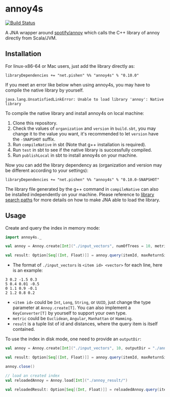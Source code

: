 # annoy4s

[![Build Status](https://travis-ci.org/annoy4s/annoy4s.svg?branch=master)](https://travis-ci.org/annoy4s/annoy4s)

A JNA wrapper around [spotify/annoy](https://github.com/spotify/annoy) which calls the C++ library of annoy directly from Scala/JVM.

## Installation

For linux-x86-64 or Mac users, just add the library directly as:
```
libraryDependencies += "net.pishen" %% "annoy4s" % "0.10.0"
```

If you meet an error like below when using annoy4s, you may have to compile the native library by yourself.
```
java.lang.UnsatisfiedLinkError: Unable to load library 'annoy': Native library
```

To compile the native library and install annoy4s on local machine:

1. Clone this repository.
2. Check the values of `organization` and `version` in `build.sbt`, you may change it to the value you want, it's recommended to let `version` have the `-SNAPSHOT` suffix.
3. Run `compileNative` in sbt (Note that g++ installation is required).
4. Run `test` in sbt to see if the native library is successfully compiled.
5. Run `publishLocal` in sbt to install annoy4s on your machine.

Now you can add the library dependency as (organization and version may be different according to your settings):
```
libraryDependencies += "net.pishen" %% "annoy4s" % "0.10.0-SNAPSHOT"
```

The library file generated by the g++ command in `compileNative` can also be installed independently on your machine. Please reference to [library search paths](http://java-native-access.github.io/jna/4.4.0/javadoc/com/sun/jna/NativeLibrary.html#library_search_paths) for more details on how to make JNA able to load the library.

## Usage

Create and query the index in memory mode:
```scala
import annoy4s._

val annoy = Annoy.create[Int]("./input_vectors", numOfTrees = 10, metric = Euclidean, verbose = true)

val result: Option[Seq[(Int, Float)]] = annoy.query(itemId, maxReturnSize = 30)
```

* The format of `./input_vectors` is `<item id> <vector>` for each line, here is an example:
```
3 0.2 -1.5 0.3
5 0.4 0.01 -0.5
0 1.1 0.9 -0.1
2 1.2 0.8 0.2
```
* `<item id>` could be `Int`, `Long`, `String`, or `UUID`, just change the type parameter at `Annoy.create[T]`. You can also implement a `KeyConverter[T]` by yourself to support your own type.
* `metric` could be `Euclidean`, `Angular`, `Manhattan` or `Hamming`.
* `result` is a tuple list of id and distances, where the query item is itself contained.

To use the index in disk mode, one need to provide an `outputDir`:
```scala
val annoy = Annoy.create[Int]("./input_vectors", 10, outputDir = "./annoy_result/", Euclidean)

val result: Option[Seq[(Int, Float)]] = annoy.query(itemId, maxReturnSize = 30)

annoy.close()

// load an created index
val reloadedAnnoy = Annoy.load[Int]("./annoy_result/")

val reloadedResult: Option[Seq[(Int, Float)]] = reloadedAnnoy.query(itemId, 30)
```
